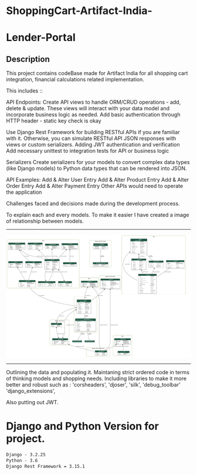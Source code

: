 # ShoppingCart-Artifact-India-


# Lender-Portal
## Description

This project contains codeBase made for Artifact India for all shopping cart integration, financial calculations related implementation.

This includes ::

API Endpoints:
Create API views to handle ORM/CRUD operations - add, delete & update. These views will interact with your data model and incorporate business logic as needed.
Add basic authentication through HTTP header - static key check is okay


Use Django Rest Framework for building RESTful APIs if you are familiar with it. Otherwise, you can simulate RESTful API JSON responses with views or custom serializers. 
Adding JWT authentication and verification
Add necessary unittest to integration tests for API or business logic

Serializers
Create serializers for your models to convert complex data types (like Django models) to Python data types that can be rendered into JSON.

API Examples:
Add & Alter User Entry
Add & Alter Product Entry
Add & Alter Order Entry
Add & Alter Payment Entry
Other APIs would need to operate the application


Challenges faced and decisions made during the development process.

To explain each and every models.
To make it easier I have created a image of relationship between models.

***
![imagefile_name.png](imagefile_name.png)
***


Outlining the data and populating it.
Maintaning strict ordered code in terms of thinking models and shopping needs.
Including libraries to make it more better and robust such as :
    'corsheaders',
    'djoser',
    'silk',
    'debug_toolbar'
    'django_extensions',

Also putting out JWT.



# Django and Python Version for project.
    Django - 3.2.25
    Python - 3.6
    Django Rest Framework = 3.15.1

